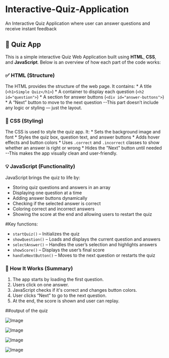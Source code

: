 # Interactive-Quiz-Application
An Interactive Quiz Application where user can answer questions and receive instant feedback


## 📄 Quiz App 
This is a simple interactive Quiz Web Application built using **HTML**, **CSS**, and **JavaScript**. Below is an overview of how each part of the code works:

### ✅ HTML (Structure)
 The HTML provides the structure of the web page. It contains:
    * A title (`<h1>Simple Quiz</h1>`)
    * A container to display each question (`<h2 id="question">`)
    * A section for answer buttons (`<div id="answer-buttons">`)
    * A “Next” button to move to the next question
 --This part doesn’t include any logic or styling — just the layout.

### 🎨 CSS (Styling)
The CSS is used to style the quiz app. It:
    * Sets the background image and font
    * Styles the quiz box, question text, and answer buttons
    * Adds hover effects and button colors
    * Uses `.correct` and `.incorrect` classes to show whether an answer is right or wrong
    * Hides the "Next" button until needed
 --This makes the app visually clean and user-friendly.

### 💡 JavaScript (Functionality)
  JavaScript brings the quiz to life by:
  * Storing quiz questions and answers in an array
  * Displaying one question at a time
  * Adding answer buttons dynamically
  * Checking if the selected answer is correct
  * Coloring correct and incorrect answers
  * Showing the score at the end and allowing users to restart the quiz

#Key functions:
* `startQuiz()` – Initializes the quiz
* `showQuestion()` – Loads and displays the current question and answers
* `selectAnswer()` – Handles the user’s selection and highlights answers
* `showScore()` – Displays the user’s final score
* `handleNextButton()` – Moves to the next question or restarts the quiz

### 🧠 How It Works (Summary)
1. The app starts by loading the first question.
2. Users click on one answer.
3. JavaScript checks if it's correct and changes button colors.
4. User clicks “Next” to go to the next question.
5. At the end, the score is shown and user can replay.

   
##output of the quiz

![Image](https://github.com/user-attachments/assets/58932756-cbdc-4f84-b5bf-6a5b2e7fd0a6)

![Image](https://github.com/user-attachments/assets/a26ab841-5602-4cc3-9372-810e73a3fd0b)

![Image](https://github.com/user-attachments/assets/7549be81-9705-49f2-b688-a4d3e2453a3a)

![Image](https://github.com/user-attachments/assets/12529cd6-a7d6-4fdd-b038-d65c77c42f4d)







